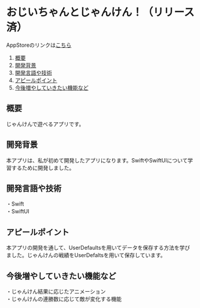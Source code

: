 # おじいちゃんとじゃんけん！（リリース済）

AppStoreのリンクは[こちら](https://apps.apple.com/jp/app/id6450840743)

1. [概要](#概要)
2. [開発背景](#開発背景)
3. [開発言語や技術](#開発言語や技術)
4. [アピールポイント](#アピールポイント)
5. [今後増やしていきたい機能など](#今後増やしていきたい機能など)

## 概要
じゃんけんで遊べるアプリです。

## 開発背景
本アプリは、私が初めて開発したアプリになります。SwiftやSwiftUIについて学習するために開発しました。

## 開発言語や技術
・Swift<br>
・SwiftUI

## アピールポイント
本アプリの開発を通して、UserDefaultsを用いてデータを保存する方法を学びました。じゃんけんの戦績をUserDefaltsを用いて保存しています。

## 今後増やしていきたい機能など
・じゃんけん結果に応じたアニメーション<br>
・じゃんけんの連勝数に応じて敵が変化する機能

